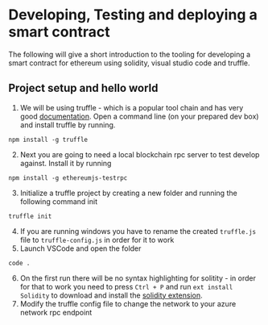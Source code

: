 # Developing, Testing and deploying a smart contract
The following will give a short introduction to the tooling for developing a smart contract for ethereum using solidity, visual studio code and truffle.

## Project setup and hello world
1. We will be using truffle - which is a popular tool chain and has very good [documentation](http://truffle.readthedocs.io/en/beta/). Open a command line (on your prepared dev box) and install truffle by running.
~~~
npm install -g truffle
~~~
2. Next you are going to need a local blockchain rpc server to test develop against. Install it by running
~~~
npm install -g ethereumjs-testrpc
~~~
3. Initialize a truffle project by creating a new folder and running the following command init
~~~
truffle init
~~~
4. If you are running windows you have to rename the created `truffle.js` file to `truffle-config.js` in order for it to work
5. Launch VSCode and open the folder 
~~~
code .
~~~
6. On the first run there will be no syntax highlighting for solitity - in order for that to work you need to press `Ctrl + P` and run `ext install Solidity` to download and install the [solidity extension](https://github.com/juanfranblanco/vscode-solidity).
7. Modify the truffle config file to change the network to your azure network rpc endpoint